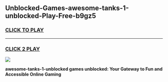 
## Unblocked-Games-awesome-tanks-1-unblocked-Play-Free-b9gz5
<h3>
<a href="https://premium76.site?title=awesome-tanks-1-unblocked&ref=18A1">CLICK TO PLAY</a></h3>
<hr>

<h3>
<a href="https://premium76.site?title=awesome-tanks-1-unblocked&ref=18A1">CLICK 2 PLAY</a>
  
</h3>

<a href="https://premium76.site?title=awesome-tanks-1-unblocked&ref=18A1"><img src="https://clearcache.store/games.png"></a>


**awesome-tanks-1-unblocked games unblocked: Your Gateway to Fun and Accessible Online Gaming**
